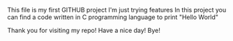 This file is my first GITHUB project
I'm just trying features
In this project you can find a code written in C programming language to print "Hello World"

Thank you for visiting my repo!
Have a nice day! Bye!
